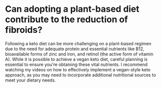 # Can adopting a plant-based diet contribute to the reduction of fibroids?

Following a keto diet can be more challenging on a plant-based regimen due to the need for adequate protein and essential nutrients like B12, bioavailable forms of zinc and iron, and retinol (the active form of vitamin A). While it is possible to achieve a vegan keto diet, careful planning is essential to ensure you're obtaining these vital nutrients. I recommend watching my videos on how to effectively implement a vegan-style keto approach, as you may need to incorporate additional nutritional sources to meet your dietary needs.